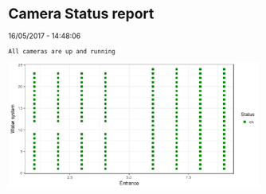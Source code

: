Camera Status report
================
16/05/2017 - 14:48:06

    All cameras are up and running

![](camreport_files/figure-markdown_github/unnamed-chunk-2-1.png)
